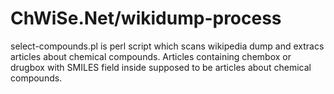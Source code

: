 ChWiSe.Net/wikidump-process
===========================

select-compounds.pl is perl script which scans wikipedia dump and extracs articles about chemical compounds.
Articles containing chembox or drugbox with SMILES field inside supposed to be articles about chemical compounds.


